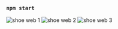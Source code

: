 
### `npm start`

![shoe web 1](https://github.com/Sanchita2022/E-Commerce/assets/132987198/6ebeb461-4ce5-45b9-84f2-323adae7777f)
![shoe web 2 ](https://github.com/Sanchita2022/E-Commerce/assets/132987198/ee8e2165-b9aa-4978-9a99-b6030e162b10)
![shoe web 3 ](https://github.com/Sanchita2022/E-Commerce/assets/132987198/ded33372-d6d1-4a5b-9a36-e1e0f52b3e59)
